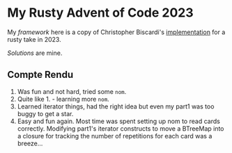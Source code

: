 # My Rusty Advent of Code 2023

My *framework* here is a copy of Christopher Biscardi's
[implementation]( https://github.com/ChristopherBiscardi/advent-of-code/tree/main/2023/rust)
for a rusty take in 2023.

*Solutions* are mine.

## Compte Rendu

1. Was fun and not hard, tried some `nom`.
2. Quite like 1. - learning more `nom`.
3. Learned iterator things, had the right idea but even my part1 was too buggy
    to get a star.
4. Easy and fun again. Most time was spent setting up nom to read cards correctly.
    Modifying part1's iterator constructs to move a BTreeMap into a closure
    for tracking the number of repetitions for each card was a breeze...
